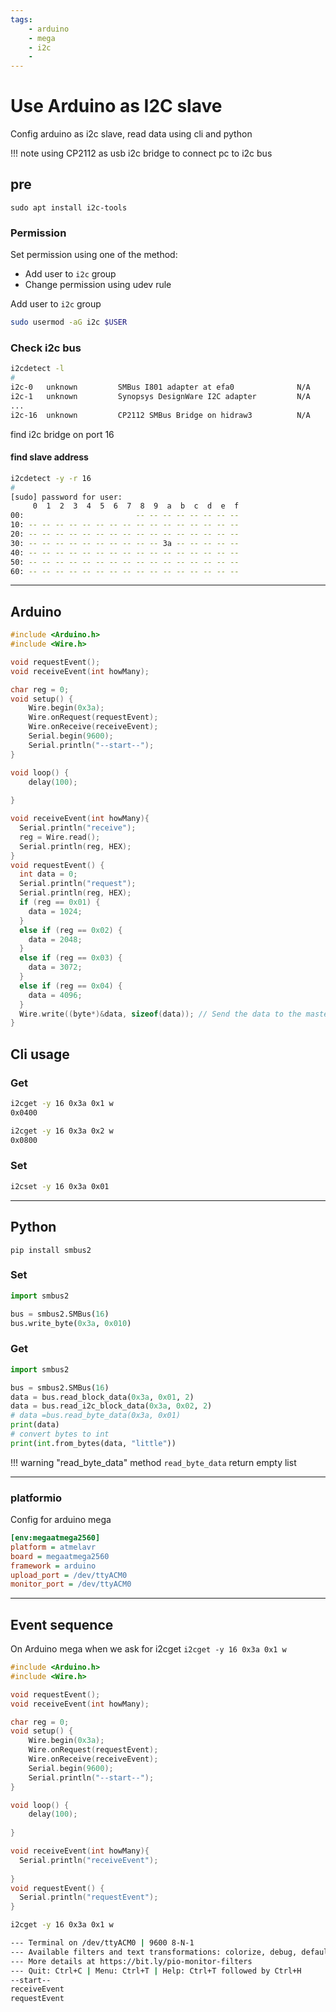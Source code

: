 ```yaml
---
tags:
    - arduino
    - mega
    - i2c
    - 
---
```


# Use Arduino as I2C slave

Config arduino as i2c slave, read data using cli and python

!!! note 
     using CP2112 as usb i2c bridge to connect pc to i2c bus


## pre

```
sudo apt install i2c-tools
```

### Permission
Set permission using one of the method:
- Add user to `i2c` group 
- Change permission using udev rule


Add user to `i2c` group
```bash
sudo usermod -aG i2c $USER
```

### Check i2c bus

```bash
i2cdetect -l
#
i2c-0   unknown         SMBus I801 adapter at efa0              N/A
i2c-1   unknown         Synopsys DesignWare I2C adapter         N/A
...
i2c-16  unknown         CP2112 SMBus Bridge on hidraw3          N/A
```

find i2c bridge on port 16

#### find slave address
```bash
i2cdetect -y -r 16
#
[sudo] password for user: 
     0  1  2  3  4  5  6  7  8  9  a  b  c  d  e  f
00:                         -- -- -- -- -- -- -- -- 
10: -- -- -- -- -- -- -- -- -- -- -- -- -- -- -- -- 
20: -- -- -- -- -- -- -- -- -- -- -- -- -- -- -- -- 
30: -- -- -- -- -- -- -- -- -- -- 3a -- -- -- -- -- 
40: -- -- -- -- -- -- -- -- -- -- -- -- -- -- -- -- 
50: -- -- -- -- -- -- -- -- -- -- -- -- -- -- -- -- 
60: -- -- -- -- -- -- -- -- -- -- -- -- -- -- -- -- 
```

---

## Arduino

```cpp
#include <Arduino.h>
#include <Wire.h>

void requestEvent();
void receiveEvent(int howMany);

char reg = 0;
void setup() {
    Wire.begin(0x3a);
    Wire.onRequest(requestEvent);
    Wire.onReceive(receiveEvent);
    Serial.begin(9600);
    Serial.println("--start--");
}

void loop() {
    delay(100);
    
}

void receiveEvent(int howMany){
  Serial.println("receive");
  reg = Wire.read();
  Serial.println(reg, HEX);
}
void requestEvent() {
  int data = 0;
  Serial.println("request");
  Serial.println(reg, HEX);
  if (reg == 0x01) {
    data = 1024;  
  }
  else if (reg == 0x02) {
    data = 2048;  
  }
  else if (reg == 0x03) {
    data = 3072;  
  }
  else if (reg == 0x04) {
    data = 4096;  
  }
  Wire.write((byte*)&data, sizeof(data)); // Send the data to the master
}
```

## Cli usage
### Get

```bash
i2cget -y 16 0x3a 0x1 w
0x0400

i2cget -y 16 0x3a 0x2 w
0x0800
```

### Set

```bash
i2cset -y 16 0x3a 0x01
```

--- 

## Python

```
pip install smbus2
```

### Set
```python title="set data"
import smbus2

bus = smbus2.SMBus(16)
bus.write_byte(0x3a, 0x010)
```

### Get

```python
import smbus2

bus = smbus2.SMBus(16)
data = bus.read_block_data(0x3a, 0x01, 2)
data = bus.read_i2c_block_data(0x3a, 0x02, 2)
# data =bus.read_byte_data(0x3a, 0x01)
print(data)
# convert bytes to int
print(int.from_bytes(data, "little"))
```

!!! warning "read_byte_data"
    method `read_byte_data` return empty list
     

---

### platformio
Config for arduino mega

```ini
[env:megaatmega2560]
platform = atmelavr
board = megaatmega2560
framework = arduino
upload_port = /dev/ttyACM0
monitor_port = /dev/ttyACM0
```

---

## Event sequence
On Arduino mega when we ask for i2cget `i2cget -y 16 0x3a 0x1 w`

```cpp
#include <Arduino.h>
#include <Wire.h>

void requestEvent();
void receiveEvent(int howMany);

char reg = 0;
void setup() {
    Wire.begin(0x3a);
    Wire.onRequest(requestEvent);
    Wire.onReceive(receiveEvent);
    Serial.begin(9600);
    Serial.println("--start--");
}

void loop() {
    delay(100);
    
}

void receiveEvent(int howMany){
  Serial.println("receiveEvent");
 
}
void requestEvent() {
  Serial.println("requestEvent");
}
```

```bash
i2cget -y 16 0x3a 0x1 w
```

```bash
--- Terminal on /dev/ttyACM0 | 9600 8-N-1
--- Available filters and text transformations: colorize, debug, default, direct, hexlify, log2file, nocontrol, printable, send_on_enter, time
--- More details at https://bit.ly/pio-monitor-filters
--- Quit: Ctrl+C | Menu: Ctrl+T | Help: Ctrl+T followed by Ctrl+H
--start--
receiveEvent
requestEvent
```
